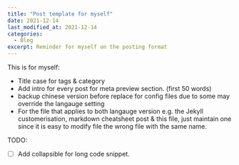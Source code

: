 ```yaml
---
title: "Post template for myself"
date: 2021-12-14
last_modified_at: 2021-12-14
categories:
  - Blog
excerpt: Reminder for myself on the posting format
---
```


This is for myself:
* Title case for tags & category
* Add intro for every post for meta preview section. (first 50 words)
* backup chinese version before replace for config files due to some may override the langauge setting
* For the file that applies to both langauge version e.g. the Jekyll customerisation, markdown cheatsheet post & this file, just maintain one since it is easy to modify file the wrong file with the same name.



TODO:

- [ ] Add collapsible for long code snippet.